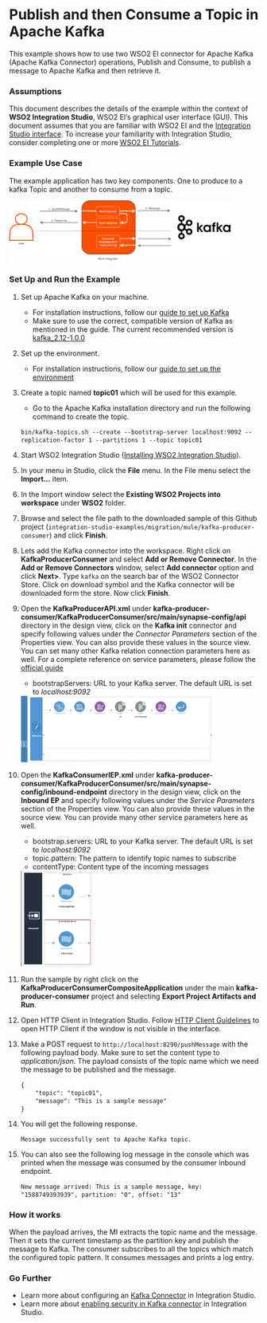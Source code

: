 # Publish and then Consume a Topic in Apache Kafka

This example shows how to use two WSO2 EI connector for Apache Kafka (Apache Kafka Connector) operations, Publish and Consume, to publish a message to Apache Kafka and then retrieve it.

### Assumptions

This document describes the details of the example within the context of **WSO2 Integration Studio**, WSO2 EI’s graphical user interface (GUI). This document assumes that you are familiar with WSO2 EI and the [Integration Studio interface](https://ei.docs.wso2.com/en/latest/micro-integrator/develop/WSO2-Integration-Studio/). To increase your familiarity with Integration Studio, consider completing one or more [WSO2 EI Tutorials](https://ei.docs.wso2.com/en/latest/micro-integrator/use-cases/integration-use-cases/).

### Example Use Case

The example application has two key components. One to produce to a kafka Topic and another to consume from a topic.

<img width="90%" src="../../../docs/assets/images/migration-mule/kafka-producer-consumer-use-case.png">

### Set Up and Run the Example

1. Set up Apache Kafka on your machine.
    * For installation instructions, follow our [guide to set up Kafka](https://ei.docs.wso2.com/en/next/micro-integrator/references/connectors/kafka-connector/setting-up-kafka/)
    * Make sure to use the correct, compatible version of Kafka as mentioned in the guide. The current recommended version is [kafka_2.12-1.0.0](https://www.apache.org/dyn/closer.cgi?path=/kafka/1.0.0/kafka_2.12-1.0.0.tgz)
    
2. Set up the environment.
    * For installation instructions, follow our [guide to set up the environment](https://ei.docs.wso2.com/en/next/micro-integrator/references/connectors/kafka-connector/setting-up-kafka/#setting-up-the-environment)
    
3. Create a topic named **topic01** which will be used for this example.
    * Go to the Apache Kafka installation directory and run the following command to create the topic.
    ```
    bin/kafka-topics.sh --create --bootstrap-server localhost:9092 --replication-factor 1 --partitions 1 --topic topic01
    ```
    
4. Start WSO2 Integration Studio ([Installing WSO2 Integration Studio](https://ei.docs.wso2.com/en/latest/micro-integrator/develop/installing-WSO2-Integration-Studio/)).

5. In your menu in Studio, click the **File** menu. In the File menu select the **Import...** item.

6. In the Import window select the **Existing WSO2 Projects into workspace** under **WSO2** folder.

7. Browse and select the file path to the downloaded sample of this Github project (`integration-studio-examples/migration/mule/kafka-producer-consumer`) and click **Finish**.

8. Lets add the Kafka connector into the workspace. Right click on **KafkaProducerConsumer** and select **Add or Remove Connector**. In the **Add or Remove Connectors** window, select **Add connector** option and click **Next>**. Type `kafka` on the search bar of the WSO2 Connector Store. Click on download symbol and the Kafka connector will be downloaded form the store. Now click **Finish**.

9. Open the **KafkaProducerAPI.xml** under **kafka-producer-consumer/KafkaProducerConsumer/src/main/synapse-config/api** directory in the design view, click on the **Kafka init** connector and specify following values under the _Connector Parameters_ section of the Properties view. You can also provide these values in the source view. You can set many other Kafka relation connection parameters here as well. For a complete reference on service parameters, please follow the [official guide](https://ei.docs.wso2.com/en/next/micro-integrator/references/connectors/kafka-connector/kafka-connector-config/)
    * bootstrapServers: URL to your Kafka server. The default URL is set to _localhost:9092_
    
    <img width="80%" src="../../../docs/assets/images/migration-mule/kafka-producer-consumer-producer.png">
    
10. Open the **KafkaConsumerIEP.xml** under **kafka-producer-consumer/KafkaProducerConsumer/src/main/synapse-config/inbound-endpoint** directory in the design view, click on the **Inbound EP** and specify following values under the _Service Parameters_ section of the Properties view. You can also provide these values in the source view. You can provide many other service parameters here as well. 
    * bootstrap.servers: URL to your Kafka server. The default URL is set to _localhost:9092_
    * topic.pattern: The pattern to identify topic names to subscribe
    * contentType: Content type of the incoming messages
    
    <img width="30%" src="../../../docs/assets/images/migration-mule/kafka-producer-consumer-consumer.png">
    
11. Run the sample by right click on the **KafkaProducerConsumerCompositeApplication** under the main **kafka-producer-consumer** project and selecting **Export Project Artifacts and Run**.

12. Open HTTP Client in Integration Studio. Follow [HTTP Client Guidelines](../../../docs/common/adding-http-client-to-integration-studio.md) to open HTTP Client if the window is not visible in the interface.

13. Make a POST request to `http://localhost:8290/pushMessage` with the following payload body. Make sure to set the content type to _application/json_. The payload consists of the topic name which we need the message to be published and the message.
    ```
    {
    	"topic": "topic01",
    	"message": "This is a sample message"
    }
    ```
    
14. You will get the following response.
    ```
    Message successfully sent to Apache Kafka topic.
    ```
    
15. You can also see the following log message in the console which was printed when the message was consumed by the consumer inbound endpoint.
    ```
    New message arrived: This is a sample message, key: "1588749393939", partition: "0", offset: "13"
    ``` 

### How it works

When the payload arrives, the MI extracts the topic name and the message. Then it sets the current timestamp as the partition key and publish the message to Kafka. The consumer subscribes to all the topics which match the configured topic pattern. It consumes messages and prints a log entry.

<!-- INCLUDE_MD: ../../../docs/common/get-the-code.md -->

### Go Further

* Learn more about configuring an [Kafka Connector](https://ei.docs.wso2.com/en/next/micro-integrator/references/connectors/kafka-connector/kafka-connector-producer-example/) in Integration Studio.
* Learn more about [enabling security in Kafka connector](https://ei.docs.wso2.com/en/next/micro-integrator/references/connectors/kafka-connector/enabling-security-for-kafka/) in Integration Studio.

